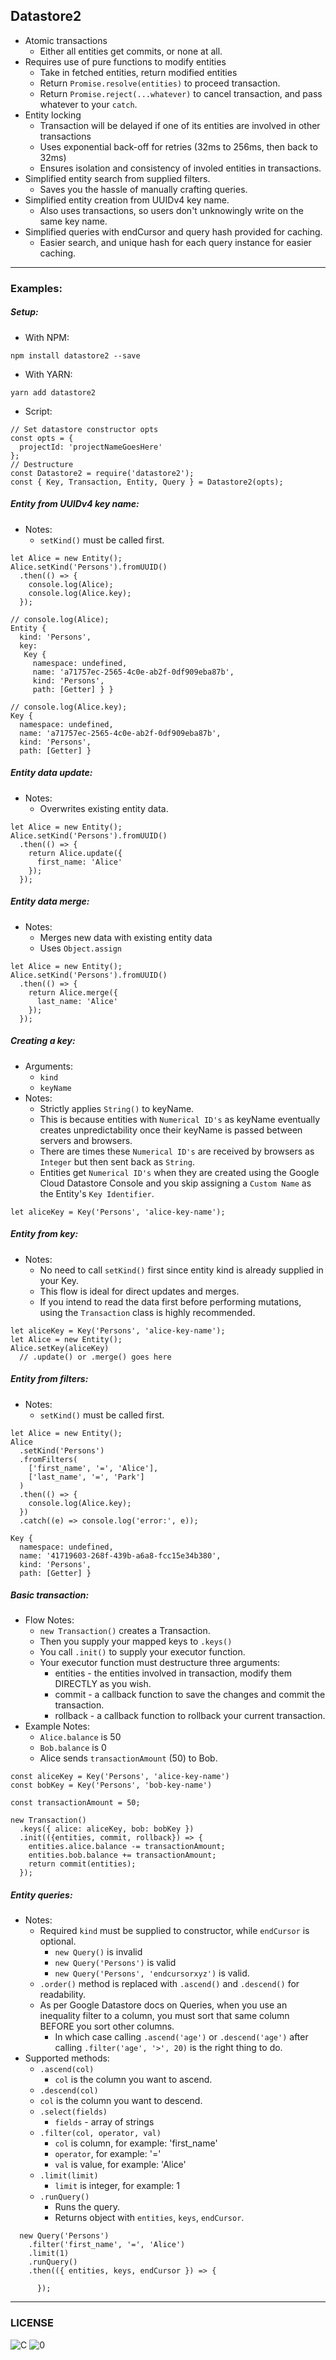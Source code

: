 ## Datastore2

* Atomic transactions
  * Either all entities get commits, or none at all.
* Requires use of pure functions to modify entities
  * Take in fetched entities, return modified entities
  * Return `Promise.resolve(entities)` to proceed transaction.
  * Return `Promise.reject(...whatever)` to cancel transaction, and pass whatever to your `catch`.
* Entity locking
  * Transaction will be delayed if one of its entities are involved in other transactions
  * Uses exponential back-off for retries (32ms to 256ms, then back to 32ms)
  * Ensures isolation and consistency of involed entities in transactions.
* Simplified entity search from supplied filters.
  * Saves you the hassle of manually crafting queries.
* Simplified entity creation from UUIDv4 key name.
  * Also uses transactions, so users don't unknowingly write on the same key name.
* Simplified queries with endCursor and query hash provided for caching.
  * Easier search, and unique hash for each query instance for easier caching.

---

### Examples:

##### Setup:

* With NPM:
```
npm install datastore2 --save
```
* With YARN:
```
yarn add datastore2
```
* Script:
```
// Set datastore constructor opts
const opts = {
  projectId: 'projectNameGoesHere'
};
// Destructure
const Datastore2 = require('datastore2');
const { Key, Transaction, Entity, Query } = Datastore2(opts);
```

##### Entity from UUIDv4 key name:

* Notes:
  * `setKind()` must be called first.

```
let Alice = new Entity();
Alice.setKind('Persons').fromUUID()
  .then(() => {
    console.log(Alice);
    console.log(Alice.key);
  });
```

```
// console.log(Alice);
Entity {
  kind: 'Persons',
  key:
   Key {
     namespace: undefined,
     name: 'a71757ec-2565-4c0e-ab2f-0df909eba87b',
     kind: 'Persons',
     path: [Getter] } }

// console.log(Alice.key);
Key {
  namespace: undefined,
  name: 'a71757ec-2565-4c0e-ab2f-0df909eba87b',
  kind: 'Persons',
  path: [Getter] }
```

##### Entity data update:

* Notes:
  * Overwrites existing entity data.

```
let Alice = new Entity();
Alice.setKind('Persons').fromUUID()
  .then(() => {
    return Alice.update({
      first_name: 'Alice'
    });
  });
```

##### Entity data merge:

* Notes:
  * Merges new data with existing entity data
  * Uses `Object.assign`

```
let Alice = new Entity();
Alice.setKind('Persons').fromUUID()
  .then(() => {
    return Alice.merge({
      last_name: 'Alice'
    });
  });
```

##### Creating a key:

* Arguments:
  * `kind`
  * `keyName`
* Notes:
  * Strictly applies `String()` to keyName.
  * This is because entities with `Numerical ID's` as keyName eventually creates unpredictability once their keyName is passed between servers and browsers.
  * There are times these `Numerical ID's` are received by browsers as `Integer` but then sent back as `String`.
  * Entities get `Numerical ID's` when they are created using the Google Cloud Datastore Console and you skip assigning a `Custom Name` as the Entity's `Key Identifier`.

```
let aliceKey = Key('Persons', 'alice-key-name');
```

##### Entity from key:

* Notes:
  * No need to call `setKind()` first since entity kind is already supplied in your Key.
  * This flow is ideal for direct updates and merges.
  * If you intend to read the data first before performing mutations, using the `Transaction` class is highly recommended.

```
let aliceKey = Key('Persons', 'alice-key-name');
let Alice = new Entity();
Alice.setKey(aliceKey)
  // .update() or .merge() goes here
```

##### Entity from filters:

* Notes:
  * `setKind()` must be called first.

```
let Alice = new Entity();
Alice
  .setKind('Persons')
  .fromFilters(
    ['first_name', '=', 'Alice'],
    ['last_name', '=', 'Park']
  )
  .then(() => {
    console.log(Alice.key);
  })
  .catch((e) => console.log('error:', e));
```

```
Key {
  namespace: undefined,
  name: '41719603-268f-439b-a6a8-fcc15e34b380',
  kind: 'Persons',
  path: [Getter] }
```

##### Basic transaction:

* Flow Notes:
  * `new Transaction()` creates a Transaction.
  * Then you supply your mapped keys to `.keys()`
  * You call `.init()` to supply your executor function.
  * Your executor function must destructure three arguments:
    * entities - the entities involved in transaction, modify them DIRECTLY as you wish.
    * commit - a callback function to save the changes and commit the transaction.
    * rollback - a callback function to rollback your current transaction.
* Example Notes:
  * `Alice.balance` is 50
  * `Bob.balance` is 0
  * Alice sends `transactionAmount` (50) to Bob.

```
const aliceKey = Key('Persons', 'alice-key-name')
const bobKey = Key('Persons', 'bob-key-name')

const transactionAmount = 50;

new Transaction()
  .keys({ alice: aliceKey, bob: bobKey })
  .init(({entities, commit, rollback}) => {
    entities.alice.balance -= transactionAmount;
    entities.bob.balance += transactionAmount;
    return commit(entities);
  });
```

##### Entity queries:

* Notes:
  * Required `kind` must be supplied to constructor, while `endCursor` is optional.
    * `new Query()` is invalid
    * `new Query('Persons')` is valid
    * `new Query('Persons', 'endcursorxyz')` is valid.
  * `.order()` method is replaced with `.ascend()` and `.descend()` for readability.
  * As per Google Datastore docs on Queries, when you use an inequality filter to a column, you must sort that same column BEFORE you sort other columns.
    * In which case calling `.ascend('age')` or `.descend('age')` after calling `.filter('age', '>', 20)` is the right thing to do.
* Supported methods:
  * `.ascend(col)`
    * `col` is the column you want to ascend.
  * `.descend(col)`
  * `col` is the column you want to descend.
  * `.select(fields)`
    * `fields` - array of strings
  * `.filter(col, operator, val)`
    * `col` is column, for example: 'first_name'
    * `operator`, for example: '='
    * `val` is value, for example: 'Alice'
  * `.limit(limit)`
    * `limit` is integer, for example: 1
  * `.runQuery()`
    * Runs the query.
    * Returns object with `entities`, `keys`, `endCursor`.

```
  new Query('Persons')
    .filter('first_name', '=', 'Alice')
    .limit(1)
    .runQuery()
    .then(({ entities, keys, endCursor }) => {

      });
```

---

### LICENSE

![C](https://upload.wikimedia.org/wikipedia/commons/8/84/Public_Domain_Mark_button.svg) ![0](https://upload.wikimedia.org/wikipedia/commons/6/69/CC0_button.svg)
